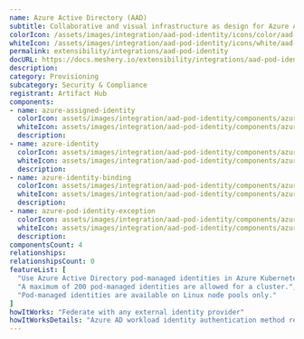 ```yaml
---
name: Azure Active Directory (AAD)
subtitle: Collaborative and visual infrastructure as design for Azure Active Directory (AAD)
colorIcon: /assets/images/integration/aad-pod-identity/icons/color/aad-pod-identity-color.svg
whiteIcon: /assets/images/integration/aad-pod-identity/icons/white/aad-pod-identity-white.svg
permalink: extensibility/integrations/aad-pod-identity
docURL: https://docs.meshery.io/extensibility/integrations/aad-pod-identity
description: 
category: Provisioning
subcategory: Security & Compliance
registrant: Artifact Hub
components: 
- name: azure-assigned-identity
  colorIcon: assets/images/integration/aad-pod-identity/components/azure-assigned-identity/icons/color/azure-assigned-identity-color.svg
  whiteIcon: assets/images/integration/aad-pod-identity/components/azure-assigned-identity/icons/white/azure-assigned-identity-white.svg
  description: 
- name: azure-identity
  colorIcon: assets/images/integration/aad-pod-identity/components/azure-identity/icons/color/azure-identity-color.svg
  whiteIcon: assets/images/integration/aad-pod-identity/components/azure-identity/icons/white/azure-identity-white.svg
  description: 
- name: azure-identity-binding
  colorIcon: assets/images/integration/aad-pod-identity/components/azure-identity-binding/icons/color/azure-identity-binding-color.svg
  whiteIcon: assets/images/integration/aad-pod-identity/components/azure-identity-binding/icons/white/azure-identity-binding-white.svg
  description: 
- name: azure-pod-identity-exception
  colorIcon: assets/images/integration/aad-pod-identity/components/azure-pod-identity-exception/icons/color/azure-pod-identity-exception-color.svg
  whiteIcon: assets/images/integration/aad-pod-identity/components/azure-pod-identity-exception/icons/white/azure-pod-identity-exception-white.svg
  description: 
componentsCount: 4
relationships: 
relationshipsCount: 0
featureList: [
  "Use Azure Active Directory pod-managed identities in Azure Kubernetes Service.",
  "A maximum of 200 pod-managed identities are allowed for a cluster.",
  "Pod-managed identities are available on Linux node pools only."
]
howItWorks: "Federate with any external identity provider"
howItWorksDetails: "Azure AD workload identity authentication method replaces pod-managed identity, which integrates with the Kubernetes native capabilities to federate with any external identity providers on behalf of the application."
---
```

